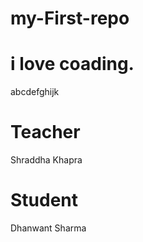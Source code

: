 # my-First-repo
# i love coading.
abcdefghijk
# Teacher
Shraddha Khapra

# Student 
Dhanwant Sharma
